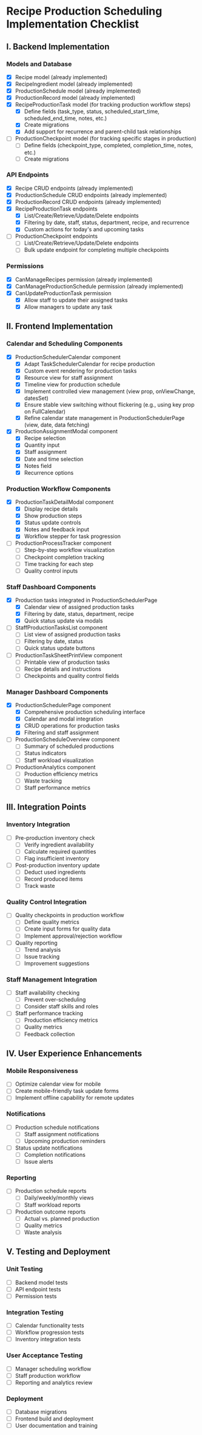 # Recipe Production Scheduling Implementation Checklist

## I. Backend Implementation

### Models and Database
- [x] Recipe model (already implemented)
- [x] RecipeIngredient model (already implemented)
- [x] ProductionSchedule model (already implemented)
- [x] ProductionRecord model (already implemented)
- [x] RecipeProductionTask model (for tracking production workflow steps)
  - [x] Define fields (task_type, status, scheduled_start_time, scheduled_end_time, notes, etc.)
  - [x] Create migrations
  - [x] Add support for recurrence and parent-child task relationships
- [ ] ProductionCheckpoint model (for tracking specific stages in production)
  - [ ] Define fields (checkpoint_type, completed, completion_time, notes, etc.)
  - [ ] Create migrations

### API Endpoints
- [x] Recipe CRUD endpoints (already implemented)
- [x] ProductionSchedule CRUD endpoints (already implemented)
- [x] ProductionRecord CRUD endpoints (already implemented)
- [x] RecipeProductionTask endpoints
  - [x] List/Create/Retrieve/Update/Delete endpoints
  - [x] Filtering by date, staff, status, department, recipe, and recurrence
  - [x] Custom actions for today's and upcoming tasks
- [ ] ProductionCheckpoint endpoints
  - [ ] List/Create/Retrieve/Update/Delete endpoints
  - [ ] Bulk update endpoint for completing multiple checkpoints

### Permissions
- [x] CanManageRecipes permission (already implemented)
- [x] CanManageProductionSchedule permission (already implemented)
- [x] CanUpdateProductionTask permission
  - [x] Allow staff to update their assigned tasks
  - [x] Allow managers to update any task

## II. Frontend Implementation

### Calendar and Scheduling Components
- [x] ProductionSchedulerCalendar component
  - [x] Adapt TaskSchedulerCalendar for recipe production
  - [x] Custom event rendering for production tasks
  - [x] Resource view for staff assignment
  - [x] Timeline view for production schedule
  - [x] Implement controlled view management (view prop, onViewChange, datesSet)
  - [x] Ensure stable view switching without flickering (e.g., using key prop on FullCalendar)
  - [x] Refine calendar state management in ProductionSchedulerPage (view, date, data fetching)
- [x] ProductionAssignmentModal component
  - [x] Recipe selection
  - [x] Quantity input
  - [x] Staff assignment
  - [x] Date and time selection
  - [x] Notes field
  - [x] Recurrence options

### Production Workflow Components
- [x] ProductionTaskDetailModal component
  - [x] Display recipe details
  - [x] Show production steps
  - [x] Status update controls
  - [x] Notes and feedback input
  - [x] Workflow stepper for task progression
- [ ] ProductionProcessTracker component
  - [ ] Step-by-step workflow visualization
  - [ ] Checkpoint completion tracking
  - [ ] Time tracking for each step
  - [ ] Quality control inputs

### Staff Dashboard Components
- [x] Production tasks integrated in ProductionSchedulerPage
  - [x] Calendar view of assigned production tasks
  - [x] Filtering by date, status, department, recipe
  - [x] Quick status update via modals
- [ ] StaffProductionTasksList component
  - [ ] List view of assigned production tasks
  - [ ] Filtering by date, status
  - [ ] Quick status update buttons
- [ ] ProductionTaskSheetPrintView component
  - [ ] Printable view of production tasks
  - [ ] Recipe details and instructions
  - [ ] Checkpoints and quality control fields

### Manager Dashboard Components
- [x] ProductionSchedulerPage component
  - [x] Comprehensive production scheduling interface
  - [x] Calendar and modal integration
  - [x] CRUD operations for production tasks
  - [x] Filtering and staff assignment
- [ ] ProductionScheduleOverview component
  - [ ] Summary of scheduled productions
  - [ ] Status indicators
  - [ ] Staff workload visualization
- [ ] ProductionAnalytics component
  - [ ] Production efficiency metrics
  - [ ] Waste tracking
  - [ ] Staff performance metrics

## III. Integration Points

### Inventory Integration
- [ ] Pre-production inventory check
  - [ ] Verify ingredient availability
  - [ ] Calculate required quantities
  - [ ] Flag insufficient inventory
- [ ] Post-production inventory update
  - [ ] Deduct used ingredients
  - [ ] Record produced items
  - [ ] Track waste

### Quality Control Integration
- [ ] Quality checkpoints in production workflow
  - [ ] Define quality metrics
  - [ ] Create input forms for quality data
  - [ ] Implement approval/rejection workflow
- [ ] Quality reporting
  - [ ] Trend analysis
  - [ ] Issue tracking
  - [ ] Improvement suggestions

### Staff Management Integration
- [ ] Staff availability checking
  - [ ] Prevent over-scheduling
  - [ ] Consider staff skills and roles
- [ ] Staff performance tracking
  - [ ] Production efficiency metrics
  - [ ] Quality metrics
  - [ ] Feedback collection

## IV. User Experience Enhancements

### Mobile Responsiveness
- [ ] Optimize calendar view for mobile
- [ ] Create mobile-friendly task update forms
- [ ] Implement offline capability for remote updates

### Notifications
- [ ] Production schedule notifications
  - [ ] Staff assignment notifications
  - [ ] Upcoming production reminders
- [ ] Status update notifications
  - [ ] Completion notifications
  - [ ] Issue alerts

### Reporting
- [ ] Production schedule reports
  - [ ] Daily/weekly/monthly views
  - [ ] Staff workload reports
- [ ] Production outcome reports
  - [ ] Actual vs. planned production
  - [ ] Quality metrics
  - [ ] Waste analysis

## V. Testing and Deployment

### Unit Testing
- [ ] Backend model tests
- [ ] API endpoint tests
- [ ] Permission tests

### Integration Testing
- [ ] Calendar functionality tests
- [ ] Workflow progression tests
- [ ] Inventory integration tests

### User Acceptance Testing
- [ ] Manager scheduling workflow
- [ ] Staff production workflow
- [ ] Reporting and analytics review

### Deployment
- [ ] Database migrations
- [ ] Frontend build and deployment
- [ ] User documentation and training
